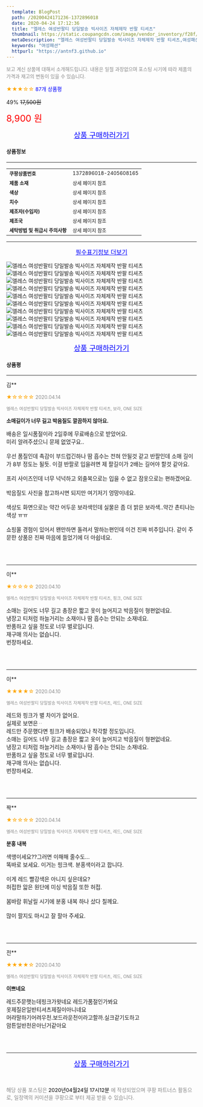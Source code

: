 ```yaml
---
  template: BlogPost
  path: /20200424171236-1372896018
  date: 2020-04-24 17:12:36
  title: "엘레스 여성반팔티 당일발송 빅사이즈 자체제작 반팔 티셔츠"
  thumbnail: https://static.coupangcdn.com/image/vendor_inventory/f28f/bfabd061ffb8522119cffa2f0aab8006132e9682e6ff7d96529bba226849.jpg
  metaDescription: "엘레스 여성반팔티 당일발송 빅사이즈 자체제작 반팔 티셔츠,여성패션"
  keywords: "여성패션"
  httpurl: "https://antnf3.github.io"
---
```

  
<span style="color: #888;font-size:0.8rem">보고 계신 상품에 대해서 소개해드립니다.
내용은 일절 과장없으며 포스팅 시기에 따라 제품의 가격과 재고의 변동이 있을 수 있습니다.</span>
  
<span style="color: orange;">★★★☆☆</span> <span style="color: blue;font-size: 0.85rem;">87개 상품평</span>

<span style="font-size: 0.9rem">49%</span> <span style="font-size: 0.9rem">~~17,500원~~</span>

<span style="color: red;font-size: 1.5rem;">8,900 원</span>



<p align="center"><a href="http://me2.do/5nD0JWIi" style="font-size: 1.2rem; color: blue;">상품 구매하러가기</a></p>

#### 상품정보

---

|                  |                       |
| ---------------- | --------------------- |
| **<span style="font-size:0.8rem;">쿠팡상품번호</span>** | <span style="font-size:0.8rem;">1372896018-2405608165</span> |
| **<span style="font-size:0.8rem;">제품 소재</span>**    | <span style="font-size:0.8rem;">상세 페이지 참조</span>        |
| **<span style="font-size:0.8rem;">색상</span>**    | <span style="font-size:0.8rem;">상세 페이지 참조</span>        |
| **<span style="font-size:0.8rem;">치수</span>**    | <span style="font-size:0.8rem;">상세 페이지 참조</span>        |
| **<span style="font-size:0.8rem;">제조자(수입자)</span>**    | <span style="font-size:0.8rem;">상세 페이지 참조</span>        |
| **<span style="font-size:0.8rem;">제조국</span>**    | <span style="font-size:0.8rem;">상세 페이지 참조</span>        |
| **<span style="font-size:0.8rem;">세탁방법 및 취급시 주의사항</span>**    | <span style="font-size:0.8rem;">상세 페이지 참조</span>        |




---

<p align="center"><a href="http://me2.do/5nD0JWIi" style="font-size: 1rem; color: blue;">필수표기정보 더보기</a></p>

![엘레스 여성반팔티 당일발송 빅사이즈 자체제작 반팔 티셔츠](http://thumbnail9.coupangcdn.com/thumbnails/remote/q89/image/vendor_inventory/c049/e2677c0b4551cb04f531f15c1031c650c99636d62f667999c25ddd8ab5cc.jpg)
![엘레스 여성반팔티 당일발송 빅사이즈 자체제작 반팔 티셔츠](http://thumbnail9.coupangcdn.com/thumbnails/remote/q89/image/vendor_inventory/95a0/0b4d6af31b0b9e50042590144b8ec2cf57fbd1360c9b0b5a2ae2e2147335.jpg)
![엘레스 여성반팔티 당일발송 빅사이즈 자체제작 반팔 티셔츠](http://thumbnail7.coupangcdn.com/thumbnails/remote/q89/image/vendor_inventory/30c2/647a9440e4edbaf7e0ce5332f1dcdb6171862f4341045193e4647b2aab5b.jpg)
![엘레스 여성반팔티 당일발송 빅사이즈 자체제작 반팔 티셔츠](http://thumbnail10.coupangcdn.com/thumbnails/remote/q89/image/vendor_inventory/68ea/2b17677558ee249f3ff8b1d96f0bf6cb96ba1f9bf4425fe236cd9d87e200.jpg)
![엘레스 여성반팔티 당일발송 빅사이즈 자체제작 반팔 티셔츠](http://thumbnail10.coupangcdn.com/thumbnails/remote/q89/image/vendor_inventory/b087/60ec129c133099997b3c29524333fcf8e94bce2d21dbfce83567ffd00789.jpg)
![엘레스 여성반팔티 당일발송 빅사이즈 자체제작 반팔 티셔츠](http://thumbnail8.coupangcdn.com/thumbnails/remote/q89/image/vendor_inventory/3fa7/e172ad290f0bfa023c7a6678ccd8a5328a3eee48b93a4c7b831a075b607f.jpg)
![엘레스 여성반팔티 당일발송 빅사이즈 자체제작 반팔 티셔츠](http://thumbnail8.coupangcdn.com/thumbnails/remote/q89/image/vendor_inventory/26c1/42489065d04ff3bafbf69fc52fda9aa5bfb3a912485c0cb4cd5c51282fd7.jpg)
![엘레스 여성반팔티 당일발송 빅사이즈 자체제작 반팔 티셔츠](http://thumbnail6.coupangcdn.com/thumbnails/remote/q89/image/vendor_inventory/e534/2ccb2fbcaee8923915eda5bbbd2828a04f022e5c0c563443def70b3a3ca6.jpg)
![엘레스 여성반팔티 당일발송 빅사이즈 자체제작 반팔 티셔츠](http://thumbnail7.coupangcdn.com/thumbnails/remote/q89/image/vendor_inventory/6598/263677eff24ab7d1162548d91d72ab70e0c329c4624f2e31cc24e4195df8.jpg)
![엘레스 여성반팔티 당일발송 빅사이즈 자체제작 반팔 티셔츠](http://thumbnail10.coupangcdn.com/thumbnails/remote/q89/image/vendor_inventory/5711/cd05cc6d17398532730d9acc4b010e8f5bdec1530d5ac22aee91b99e5db3.jpg)

<p align="center"><a href="http://me2.do/5nD0JWIi" style="font-size: 1.2rem; color: blue;">상품 구매하러가기</a></p>

#### 상품평
  
---
  
김**
    
<span style="color: orange;">★☆☆☆☆</span> <span style="font-size:0.8rem;color: #888;">2020.04.14</span>
    
<span style="color: #888;font-size:0.7rem">엘레스 여성반팔티 당일발송 빅사이즈 자체제작 반팔 티셔츠, 보라, ONE SIZE</span>
    
<span style="font-size:0.85rem">**소매길이가 너무 길고 박음질도 깔끔하지 않아요.**</span>
    
<span style="font-size: 0.9rem;">배송은 일시품절이라 2일후에 무료배송으로 받았어요.<br/>미리 알려주셨으니 문제 없었구요..<br/><br/>우선 품질인데 촉감이 부드럽긴하나 땀 흡수는 전혀 안될것 같고 반팔인데 소매 길이가 8부 정도는 될듯. 이걸 반팔로 입을려면 제 팔길이가 2배는 길어야 할것 같아요.<br/><br/>프리 사이즈인데 너무 넉넉하고 외출복으로는 입을 수 없고 잠옷으로는 편하겠어요.<br/><br/>박음질도 사진을 참고하시면 되지만 여기저기 엉망이네요.<br/><br/>색상도 화면으로는 약간 어두운 보라색인데 실물은 좀 더 밝은 보라색..약간 촌티나는 색상 ㅠㅠ<br/><br/>쇼핑몰 경험이 있어서 왠만하면 돌려서 말하는편인데 이건 진짜 비추입니다. 같이 주문한 상품은 진짜 마음에 들었기에 더 아쉽네요.</span>
    
<br>
<br>

---
  
이**
    
<span style="color: orange;">★☆☆☆☆</span> <span style="font-size:0.8rem;color: #888;">2020.04.10</span>
    
<span style="color: #888;font-size:0.7rem">엘레스 여성반팔티 당일발송 빅사이즈 자체제작 반팔 티셔츠, 핑크, ONE SIZE</span>
    

    
<span style="font-size: 0.9rem;">소매는 길어도 너무 길고 총장은 짧고 옷이 늘어지고 박음질이 형편없네요.<br/>냉장고 티처럼 하늘거리는 소재이나 땀 흡수는 안되는 소재네요.<br/>반품하고 싶을 정도로 너무 별로입니다.<br/>재구매 의사는 없습니다.<br/>번창하세요.</span>
    
<br>
<br>

---
  
이**
    
<span style="color: orange;">★★★★☆</span> <span style="font-size:0.8rem;color: #888;">2020.04.10</span>
    
<span style="color: #888;font-size:0.7rem">엘레스 여성반팔티 당일발송 빅사이즈 자체제작 반팔 티셔츠, 레드, ONE SIZE</span>
    

    
<span style="font-size: 0.9rem;">레드와 핑크가 별 차이가 없어요.<br/>실제로 보면은ᆢ<br/>레드만 주문했다면 핑크가 배송되었나 착각할 정도입니다.<br/>소매는 길어도 너무 길고 총장은 짧고 옷이 늘어지고 박음질이 형편없네요.<br/>냉장고 티처럼 하늘거리는 소재이나 땀 흡수는 안되는 소재네요.<br/>반품하고 싶을 정도로 너무 별로입니다.<br/>재구매 의사는 없습니다.<br/>번창하세요.</span>
    
<br>
<br>

---
  
짝**
    
<span style="color: orange;">★☆☆☆☆</span> <span style="font-size:0.8rem;color: #888;">2020.04.14</span>
    
<span style="color: #888;font-size:0.7rem">엘레스 여성반팔티 당일발송 빅사이즈 자체제작 반팔 티셔츠, 레드, ONE SIZE</span>
    
<span style="font-size:0.85rem">**분홍 내복**</span>
    
<span style="font-size: 0.9rem;">색맹이세요??그러면 이해해 줄수도...<br/>똑바로 보세요. 이거는 핑크색. 분홍색이라고 합니다.<br/><br/>이게 레드 빨강색은 아니지 싶은데요? <br/>허접한 앏은 원단에 미싱 박음질 또한 허접.<br/><br/>봄바람 휘날릴 시기에 분홍 내복 하나 샀다 칠께요.<br/><br/>많이 팔지도 마시고 잘 팔아 주세요.</span>
    
<br>
<br>

---
  
전**
    
<span style="color: orange;">★★★★☆</span> <span style="font-size:0.8rem;color: #888;">2020.04.10</span>
    
<span style="color: #888;font-size:0.7rem">엘레스 여성반팔티 당일발송 빅사이즈 자체제작 반팔 티셔츠, 레드, ONE SIZE</span>
    
<span style="font-size:0.85rem">**이쁘네요**</span>
    
<span style="font-size: 0.9rem;">레드주문햇는데핑크가왓네요  레드가품절인가봐요<br/>옷제질은일반티셔츠제질이아니네요<br/>머라말하기어려우천.보드라운천이라고할까.실크같기도하고<br/>암튼일반천은아닌거같아요</span>
    
<br>
<br>


  
---
  
<p align="center"><a href="http://me2.do/5nD0JWIi" style="font-size: 1.2rem; color: blue;">상품 구매하러가기</a></p>
  
<br>
  
<span style="font-size: 0.85rem; color: #888;">해당 상품 포스팅은 <span style="color: #000;"> 2020년04월24일 17시12분 </span> 에 작성되었으며 쿠팡 파트너스 활동으로, 일정액의 커미션을 쿠팡으로 부터 제공 받을 수 있습니다.</span>
